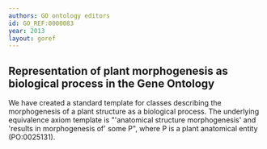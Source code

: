 ```yaml
--- 
authors: GO ontology editors
id: GO_REF:0000083
year: 2013
layout: goref
---
```


## Representation of plant morphogenesis as biological process in the Gene Ontology

We have created a standard template for classes describing the morphogenesis of a plant structure as a biological process. The underlying equivalence axiom template is "'anatomical structure morphogenesis' and 'results in morphogenesis of' some P", where P is a plant anatomical entity (PO:0025131).
